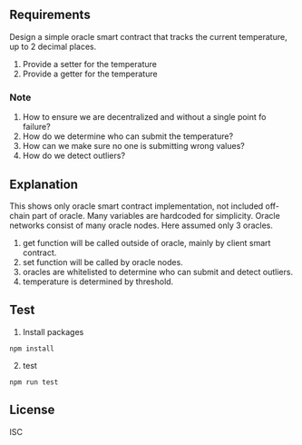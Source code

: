 ## Requirements

Design a simple oracle smart contract that tracks the current temperature, up to 2 decimal places.
1. Provide a setter for the temperature
2. Provide a getter for the temperature

### Note
1. How to ensure we are decentralized and without a single point fo failure?
2. How do we determine who can submit the temperature?
3. How can we make sure no one is submitting wrong values?
4. How do we detect outliers?

## Explanation

This shows only oracle smart contract implementation, not included off-chain part of oracle.
Many variables are hardcoded for simplicity.
Oracle networks consist of many oracle nodes.
Here assumed only 3 oracles.
1. get function will be called outside of oracle, mainly by client smart contract.
2. set function will be called by oracle nodes. 
3. oracles are whitelisted to determine who can submit and detect outliers.
4. temperature is determined by threshold.

## Test
1. Install packages
```shell
npm install
```
2. test
```shell
npm run test
```

## License
ISC
